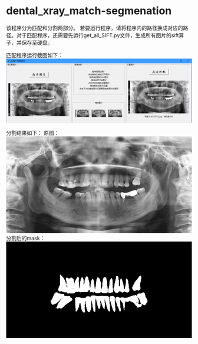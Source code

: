 # dental_xray_match-segmenation
该程序分为匹配和分割两部分。
若要运行程序，请将程序内的路径换成对应的路径。对于匹配程序，还需要先运行get_all_SIFT.py文件，生成所有图片的sift算子，并保存至硬盘。

匹配程序运行截图如下：
![匹配程序截图](./匹配程序截图.png)

分割结果如下：
原图：
![分割原图](./分割原图.png)
分割后的mask：
![分割结果](./分割结果.png)
